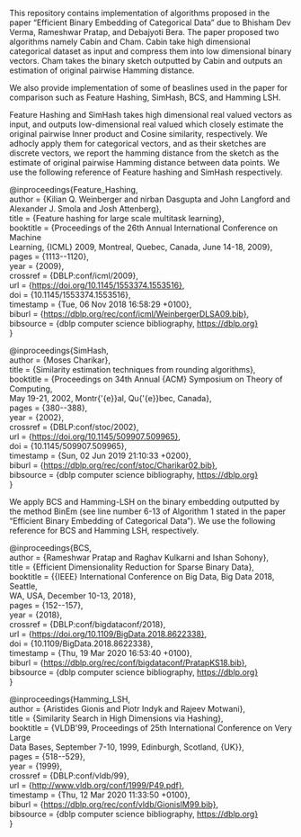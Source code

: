 This repository contains implementation of algorithms proposed in the paper “Efficient Binary Embedding of Categorical Data” due to  Bhisham Dev Verma, Rameshwar Pratap, and Debajyoti Bera. The paper proposed two algorithms namely Cabin and Cham. Cabin take high dimensional categorical dataset as input and compress them into low dimensional binary vectors. Cham takes the binary sketch outputted by Cabin and outputs an estimation of original pairwise Hamming distance. 

We also provide implementation of  some of beaslines used in the paper for comparison such as Feature Hashing, SimHash, BCS, and Hamming LSH. 

Feature Hashing and SimHash takes high dimensional real valued vectors as input, and outputs low-dimensional real valued which closely estimate the original pairwise Inner product and Cosine similarity, respectively. We adhocly apply them for categorical vectors, and as their sketches are discrete vectors, we report the hamming distance from the sketch as the estimate of original pairwise Hamming distance between data points. We use the following reference of Feature hashing and SimHash respectively. 


@inproceedings{Feature_Hashing,   
								author    = {Kilian Q. Weinberger and nirban Dasgupta and John Langford and Alexander J. Smola and Josh Attenberg},          
    title     = {Feature hashing for large scale multitask learning},  
    booktitle = {Proceedings of the 26th Annual International Conference on Machine    
               Learning, {ICML} 2009, Montreal, Quebec, Canada, June 14-18, 2009},     
    pages     = {1113--1120},          
    year      = {2009},          
    crossref  = {DBLP:conf/icml/2009},   
    url       = {https://doi.org/10.1145/1553374.1553516},  
    doi       = {10.1145/1553374.1553516},       
    timestamp = {Tue, 06 Nov 2018 16:58:29 +0100},     
    biburl    = {https://dblp.org/rec/conf/icml/WeinbergerDLSA09.bib},   
    bibsource = {dblp computer science bibliography, https://dblp.org}       
}


@inproceedings{SimHash,   
 author    = {Moses Charikar},   
  title     = {Similarity estimation techniques from rounding algorithms},  
  booktitle = {Proceedings on 34th Annual {ACM} Symposium on Theory of Computing,  
               May 19-21, 2002, Montr{\'{e}}al, Qu{\'{e}}bec, Canada},  
  pages     = {380--388},  
  year      = {2002},  
  crossref  = {DBLP:conf/stoc/2002},  
  url       = {https://doi.org/10.1145/509907.509965},  
  doi       = {10.1145/509907.509965},  
  timestamp = {Sun, 02 Jun 2019 21:10:33 +0200},  
  biburl    = {https://dblp.org/rec/conf/stoc/Charikar02.bib},  
  bibsource = {dblp computer science bibliography, https://dblp.org}  
}


We apply BCS and Hamming-LSH on the binary embedding outputted by the method BinEm (see line number 6-13 of Algorithm 1 stated in the paper “Efficient Binary Embedding of Categorical Data”). We use the following reference for BCS and Hamming LSH, respectively. 

@inproceedings{BCS,  
  author    = {Rameshwar Pratap and Raghav Kulkarni and Ishan Sohony},  
  title     = {Efficient Dimensionality Reduction for Sparse Binary Data},  
  booktitle = {{IEEE} International Conference on Big Data, Big Data 2018, Seattle,  
               WA, USA, December 10-13, 2018},  
  pages     = {152--157},  
  year      = {2018},  
  crossref  = {DBLP:conf/bigdataconf/2018},  
  url       = {https://doi.org/10.1109/BigData.2018.8622338},  
  doi       = {10.1109/BigData.2018.8622338},  
  timestamp = {Thu, 19 Mar 2020 16:53:40 +0100},  
  biburl    = {https://dblp.org/rec/conf/bigdataconf/PratapKS18.bib},  
  bibsource = {dblp computer science bibliography, https://dblp.org}  
}

@inproceedings{Hamming_LSH,  
  author    = {Aristides Gionis and Piotr Indyk and Rajeev Motwani},  
  title     = {Similarity Search in High Dimensions via Hashing},  
  booktitle = {VLDB'99, Proceedings of 25th International Conference on Very Large  
               Data Bases, September 7-10, 1999, Edinburgh, Scotland, {UK}},  
  pages     = {518--529},  
  year      = {1999},  
  crossref  = {DBLP:conf/vldb/99},  
  url       = {http://www.vldb.org/conf/1999/P49.pdf},  
  timestamp = {Thu, 12 Mar 2020 11:33:50 +0100},  
  biburl    = {https://dblp.org/rec/conf/vldb/GionisIM99.bib},  
  bibsource = {dblp computer science bibliography, https://dblp.org}  
}
